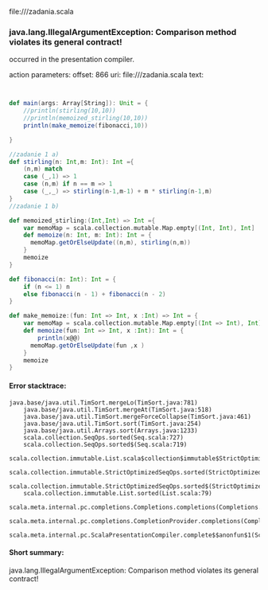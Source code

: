 file://<WORKSPACE>/zadania.scala
### java.lang.IllegalArgumentException: Comparison method violates its general contract!

occurred in the presentation compiler.

action parameters:
offset: 866
uri: file://<WORKSPACE>/zadania.scala
text:
```scala


def main(args: Array[String]): Unit = {
    //println(stirling(10,10))
    //println(memoized_stirling(10,10))
    println(make_memoize(fibonacci,10))

}

//zadanie 1 a)
def stirling(n: Int,m: Int): Int ={
    (n,m) match
    case (_,1) => 1
    case (n,m) if n == m => 1
    case (_,_) => stirling(n-1,m-1) + m * stirling(n-1,m)
}
//zadanie 1 b)

def memoized_stirling:(Int,Int) => Int ={
    var memoMap = scala.collection.mutable.Map.empty[(Int, Int), Int]
    def memoize(n: Int, m: Int): Int = {
      memoMap.getOrElseUpdate((n,m), stirling(n,m))
    }
    memoize
}

def fibonacci(n: Int): Int = {
    if (n <= 1) n
    else fibonacci(n - 1) + fibonacci(n - 2)
}

def make_memoize:(fun: Int => Int, x :Int) => Int = {
    var memoMap = scala.collection.mutable.Map.empty[(Int => Int), Int]
    def memoize(fun: Int => Int, x :Int): Int = {
        println(x@@)
      memoMap.getOrElseUpdate(fun ,x )
    }
    memoize
}

```



#### Error stacktrace:

```
java.base/java.util.TimSort.mergeLo(TimSort.java:781)
	java.base/java.util.TimSort.mergeAt(TimSort.java:518)
	java.base/java.util.TimSort.mergeForceCollapse(TimSort.java:461)
	java.base/java.util.TimSort.sort(TimSort.java:254)
	java.base/java.util.Arrays.sort(Arrays.java:1233)
	scala.collection.SeqOps.sorted(Seq.scala:727)
	scala.collection.SeqOps.sorted$(Seq.scala:719)
	scala.collection.immutable.List.scala$collection$immutable$StrictOptimizedSeqOps$$super$sorted(List.scala:79)
	scala.collection.immutable.StrictOptimizedSeqOps.sorted(StrictOptimizedSeqOps.scala:78)
	scala.collection.immutable.StrictOptimizedSeqOps.sorted$(StrictOptimizedSeqOps.scala:78)
	scala.collection.immutable.List.sorted(List.scala:79)
	scala.meta.internal.pc.completions.Completions.completions(Completions.scala:210)
	scala.meta.internal.pc.completions.CompletionProvider.completions(CompletionProvider.scala:86)
	scala.meta.internal.pc.ScalaPresentationCompiler.complete$$anonfun$1(ScalaPresentationCompiler.scala:123)
```
#### Short summary: 

java.lang.IllegalArgumentException: Comparison method violates its general contract!
